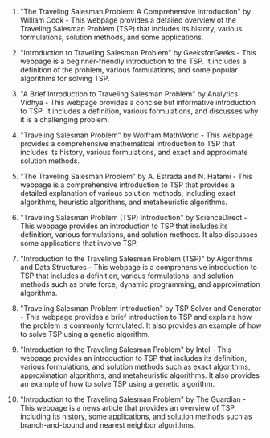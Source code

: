 

1. "The Traveling Salesman Problem: A Comprehensive Introduction" by William Cook - This webpage provides a detailed overview of the Traveling Salesman Problem (TSP) that includes its history, various formulations, solution methods, and some applications.

2. "Introduction to Traveling Salesman Problem" by GeeksforGeeks - This webpage is a beginner-friendly introduction to the TSP. It includes a definition of the problem, various formulations, and some popular algorithms for solving TSP.

3. "A Brief Introduction to Traveling Salesman Problem" by Analytics Vidhya - This webpage provides a concise but informative introduction to TSP. It includes a definition, various formulations, and discusses why it is a challenging problem.

4. "Traveling Salesman Problem" by Wolfram MathWorld - This webpage provides a comprehensive mathematical introduction to TSP that includes its history, various formulations, and exact and approximate solution methods.

5. "The Traveling Salesman Problem" by A. Estrada and N. Hatami - This webpage is a comprehensive introduction to TSP that provides a detailed explanation of various solution methods, including exact algorithms, heuristic algorithms, and metaheuristic algorithms.

6. "Traveling Salesman Problem (TSP) Introduction" by ScienceDirect - This webpage provides an introduction to TSP that includes its definition, various formulations, and solution methods. It also discusses some applications that involve TSP.

7. "Introduction to the Traveling Salesman Problem (TSP)" by Algorithms and Data Structures - This webpage is a comprehensive introduction to TSP that includes a definition, various formulations, and solution methods such as brute force, dynamic programming, and approximation algorithms.

8. "Traveling Salesman Problem Introduction" by TSP Solver and Generator - This webpage provides a brief introduction to TSP and explains how the problem is commonly formulated. It also provides an example of how to solve TSP using a genetic algorithm.

9. "Introduction to the Traveling Salesman Problem" by Intel - This webpage provides an introduction to TSP that includes its definition, various formulations, and solution methods such as exact algorithms, approximation algorithms, and metaheuristic algorithms. It also provides an example of how to solve TSP using a genetic algorithm.

10. "Introduction to the Traveling Salesman Problem" by The Guardian - This webpage is a news article that provides an overview of TSP, including its history, some applications, and solution methods such as branch-and-bound and nearest neighbor algorithms.